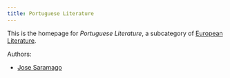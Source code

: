 ```yaml
---
title: Portuguese Literature
---
```


This is the homepage for *Portuguese Literature*, a subcategory of [European Literature](../european/index.html).

Authors:

- [Jose Saramago](saramago/index.html)
